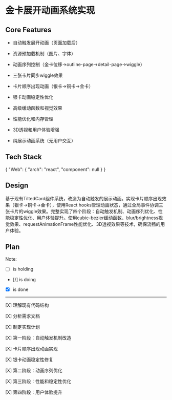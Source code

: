 # 金卡展开动画系统实现

## Core Features

- 自动触发展开动画（页面加载后）

- 资源预加载机制（图片、字体）

- 动画序列控制（金卡位移→outline-page→detail-page→wiggle）

- 三张卡片同步wiggle效果

- 卡片顺序出现动画（银卡→铜卡→金卡）

- 银卡动画稳定性优化

- 高级缓动函数和视觉效果

- 性能优化和内存管理

- 3D透视和用户体验增强

- 纯展示动画系统（无用户交互）

## Tech Stack

{
  "Web": {
    "arch": "react",
    "component": null
  }
}

## Design

基于现有TiltedCard组件系统，改造为自动触发的展示动画。实现卡片顺序出现效果（银卡→铜卡→金卡），使用React hooks管理动画状态，通过全局事件协调三张卡片的wiggle效果。完整实现了四个阶段：自动触发机制、动画序列优化、性能稳定性优化、用户体验提升。使用cubic-bezier缓动函数、blur/brightness视觉效果、requestAnimationFrame性能优化、3D透视效果等技术，确保流畅的用户体验。

## Plan

Note: 

- [ ] is holding
- [/] is doing
- [X] is done

---

[X] 理解现有代码结构

[X] 分析需求文档

[X] 制定实现计划

[X] 第一阶段：自动触发机制改造

[X] 卡片顺序出现动画实现

[X] 银卡动画稳定性修复

[X] 第二阶段：动画序列优化

[X] 第三阶段：性能和稳定性优化

[X] 第四阶段：用户体验提升
